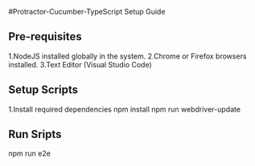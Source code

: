 #Protractor-Cucumber-TypeScript Setup Guide

## Pre-requisites
1.NodeJS installed globally in the system.
2.Chrome or Firefox browsers installed.
3.Text Editor (Visual Studio Code)

## Setup Scripts
1.Install required dependencies
npm install
npm run webdriver-update

## Run Sripts
npm run e2e